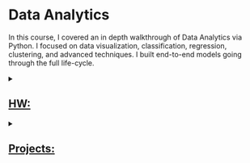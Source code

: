 # Data Analytics

In this course, I covered an in depth walkthrough of Data Analytics via Python. I focused on
data visualization, classification, regression, clustering, and advanced techniques. I built
end-to-end models going through the full life-cycle.


<details> 
<summary>

## [HW:](https://drive.google.com/open?id=1M_48aNIPFUkKQHGAwS5yEw6NYTphtHCm)
</summary>
<pre>

[HW1](https://github.com/iakil/CSCI381_DataScience/blob/main/HW/HW1.ipynb) [HW2](https://github.com/iakil/CSCI381_DataScience/blob/main/HW/Uploading-and-Processing-Data-and-List-Comprehension.ipynb) [HW3](https://github.com/iakil/CSCI381_DataScience/blob/main/HW/Text-Processing.ipynb) [HW4](https://github.com/iakil/CSCI381_DataScience/blob/main/HW/Numpy.ipynb)
</pre>
</details>


<details> 
<summary>

## [Projects:](https://drive.google.com/open?id=1M_48aNIPFUkKQHGAwS5yEw6NYTphtHCm)
</summary>
<pre>

[HW1](https://github.com/iakil/CSCI381_DataScience/blob/main/Project/) 
</pre>
</details>
